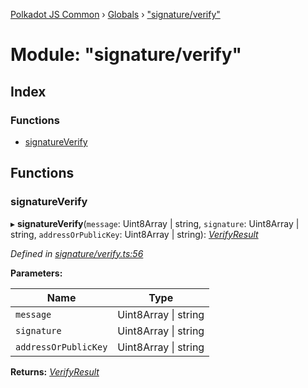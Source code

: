[Polkadot JS Common](../README.md) › [Globals](../globals.md) › ["signature/verify"](_signature_verify_.md)

# Module: "signature/verify"

## Index

### Functions

* [signatureVerify](_signature_verify_.md#signatureverify)

## Functions

###  signatureVerify

▸ **signatureVerify**(`message`: Uint8Array | string, `signature`: Uint8Array | string, `addressOrPublicKey`: Uint8Array | string): *[VerifyResult](../interfaces/_types_.verifyresult.md)*

*Defined in [signature/verify.ts:56](https://github.com/polkadot-js/common/blob/5d0abef9/packages/util-crypto/src/signature/verify.ts#L56)*

**Parameters:**

Name | Type |
------ | ------ |
`message` | Uint8Array &#124; string |
`signature` | Uint8Array &#124; string |
`addressOrPublicKey` | Uint8Array &#124; string |

**Returns:** *[VerifyResult](../interfaces/_types_.verifyresult.md)*
